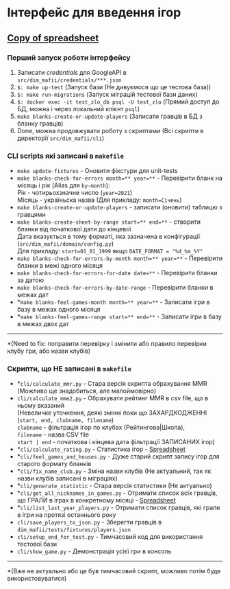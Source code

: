 # Інтерфейс для введення ігор

## [Copy of spreadsheet](https://docs.google.com/spreadsheets/d/1TSmU7pTWiW-TxgCs0RWqbOdI5VhRVC5Wtde2KQ79-xU/edit#gid=1765678933)

### Перший запуск роботи інтерфейсу
1. Записати *credentials* для GoogleAPI в `src/dim_mafii/credentials/***.json`
2. `$: make up-test` (Запуск бази (Не дивуємося що це тестова база))
3. `$: make run-migrations` (Запуск міграцій тестової бази даних)
4. `$: docker exec -it test_zlo_db psql -U test_zlo` (Прямий доступ до БД, можна і через локальний клієнт `psql`)
5. `make blanks-create-or-update-players` (Записати гравців в БД з бланку гравців)
6. Done, можна продовжувати роботу з скриптами (Всі скрипти в директорії `src/dim_mafii/cli`)

### CLI scripts які записані в `makefile`
- `make update-fixtures` - Оновити фікстури для unit-tests
- `make blanks-check-for-errors month=** year=**` - Перевірити бланк на місяць і рік (Alias для `by-month`):\
Рік - чотирьохзначне число (`year=2021`)\
Місяць - україньска назва (Для прикладу: `month=Січень`)
- `make blanks-create-or-update-players` - записати (оновити) таблицю з гравцями
- `make blanks-create-sheet-by-range start=** end=**` - створити бланки від початкової дати до кінцевої\
Дата вказується в тому форматі, яка зазначена в конфігурації (`src/dim_mafii/domain/config.py`)\
Для прикладу: `start=01_01_1999` якщо `DATE_FORMAT = "%d_%m_%Y"`
- `make blanks-check-for-errors-by-month month=** year=**` - Перевірити бланки в межі одного місяця
- `make blanks-check-for-errors-for-date date=**` - Перевірити бланки за датою
- `make blanks-check-for-errors-by-date-range` - Перевірити бланки в межах дат
- *`make blanks-feel-games-month month=** year=**` - Записати ігри в базу в межах одного місяця
- *`make blanks-feel-games-range start=** end=**` - Записати ігри в базу в межах двох дат  

---

*(Need to fix: поправити перевірку і змінити або правило перевірки клубу гри, або назви клубів)

### Скрипти, що НЕ записані в `makefile`
- *`cli/calculate_mmr.py` - Стара версія скрипта обрахування MMR (Можливо ще знадобиться, але малоймовірно)
- `cli/calculate_mme2.py` - Обрахувати рейтинг MMR в csv file, що в ньому вказаний\
(Невеличке уточнення, деякі змінні поки що ЗАХАРДКОДЖЕННІ (`start, end, clubname, filename`)\
`clubname` - фільтрація ігор по клубах (Рейтингова|Школа), \
`filename` - назва CSV file\
`start | end` - початкова і кінцева дата фільтрації ЗАПИСАНИХ ігор)
- *`cli/calculate_rating.py` - Статистика ігор - [Spreadsheet](https://docs.google.com/spreadsheets/d/1xmkkaNULRmD6pJeB6kdz_SPEOi76DrIFirP4fou1k5Y/edit#gid=1696394479)
- *`cli/feel_games_and_houses.py` - Дуже старий скрипт запису ігор для старого формату бланків
- *`cli/fix_name_club.py` - Зміна назви клубів (Не актуальний, так як назви клубів записані в міграціях)
- *`cli/generate_statistic` - Стара версія статистики (Не актуально)
- *`cli/get_all_nicknames_in_games.py` - Отримати список всіх гравців, що ГРАЛИ в іграх в конкретному місяці - [Spreadsheet](https://docs.google.com/spreadsheets/d/1LlgeZ8AmgRIV-WN9qjwT-q3k4FtwoVKigy5islO6BjA/edit#gid=1773681275)
- *`cli/list_last_year_players.py` - Отримати список гравців, які грали в ігри на протязі останнього року
- `cli/save_players_to_json.py` - Зберегти гравців в `dim_mafii/tests/fixtures/players.json`
- `cli/setup_end_for_test.py` - Тимчасовий код для використання тестової бази
- `cli/show_game.py` - Демонстрація усієї гри в консоль

---

*(Вже не актуально або це був тимчасовий скрипт, можливо потім буде використовуватися)


